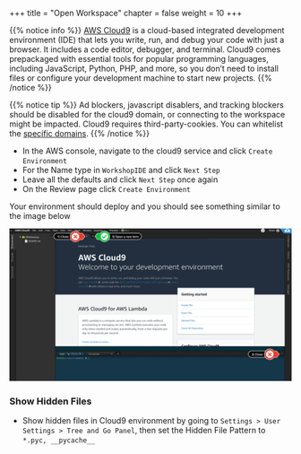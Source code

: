 +++
title = "Open Workspace"
chapter = false
weight = 10
+++

{{% notice info %}}
[AWS Cloud9](https://aws.amazon.com/cloud9/) is a cloud-based integrated development environment (IDE) that lets you write, run, and debug your code with just a browser. It includes a code editor, debugger, and terminal. Cloud9 comes prepackaged with essential tools for popular programming languages, including JavaScript, Python, PHP, and more, so you don’t need to install files or configure your development machine to start new projects.
{{% /notice %}}

{{% notice tip %}}
Ad blockers, javascript disablers, and tracking blockers should be disabled for
the cloud9 domain, or connecting to the workspace might be impacted.
Cloud9 requires third-party-cookies. You can whitelist the [specific domains]( https://docs.aws.amazon.com/cloud9/latest/user-guide/troubleshooting.html#troubleshooting-env-loading).
{{% /notice %}}

- In the AWS console, navigate to the cloud9 service and click `Create Environment`
- For the Name type in `WorkshopIDE` and click `Next Step`
- Leave all the defaults and click `Next Step` once again
- On the Review page click `Create Environment`

Your environment should deploy and you should see something similar to the image below

![c9before](/images/c9before.png)

### Show Hidden Files

* Show hidden files in Cloud9 environment by going to `Settings > User Settings > Tree and Go Panel`, then set the Hidden File Pattern to `*.pyc, __pycache__`